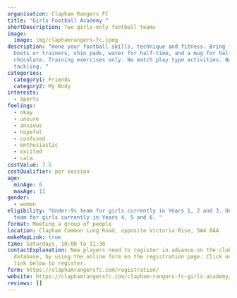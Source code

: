 ```yaml
---
organisation: Clapham Rangers FC
title: "Girls Football Academy "
shortDescription: Two girls-only football teams
image:
  image: img/claphamrangers-fc.jpeg
description: "Hone your football skills, technique and fitness. Bring football
  boots or trainers, shin pads, water for half-time, and a mug for half-time hot
  chocolate. Training exercises only. No match play type activities. No
  tackling. "
categories:
  category1: Friends
  category2: My Body
interests:
  - Sports
feelings:
  - okay
  - unsure
  - anxious
  - hopeful
  - confused
  - enthusiastic
  - excited
  - calm
costValue: 7.5
costQualifier: per session
age:
  minAge: 6
  maxAge: 11
gender:
  - women
eligibility: "Under-9s team for girls currently in Years 1, 2 and 3. Under-11s
  team for girls currently in Years 4, 5 and 6. "
format: Meeting a group of people
location: Clapham Common Long Road, opposite Victoria Rise, SW4 0AA
makeMapLink: true
time: Saturdays, 10:00 to 11:30
contactExplanation: New players need to register in advance on the club
  database, by using the online form on the registration page. Click on the form
  link below to register.
form: https://claphamrangersfc.com/registration/
website: https://claphamrangersfc.com/clapham-rangers-fc-girls-academy/
reviews: []
---
```

